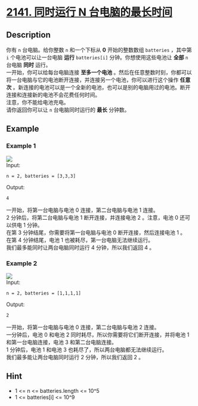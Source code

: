 # [2141. 同时运行 N 台电脑的最长时间](https://leetcode.cn/problems/maximum-running-time-of-n-computers/)
## Description
你有 `n` 台电脑。给你整数 `n` 和一个下标从 **0** 开始的整数数组 `batteries` ，其中第 `i` 个电池可以让一台电脑 **运行** `batteries[i]` 分钟。你想使用这些电池让 **全部** `n` 台电脑 **同时** 运行。  
一开始，你可以给每台电脑连接 **至多一个电池** 。然后在任意整数时刻，你都可以将一台电脑与它的电池断开连接，并连接另一个电池，你可以进行这个操作 **任意次** 。新连接的电池可以是一个全新的电池，也可以是别的电脑用过的电池。断开连接和连接新的电池不会花费任何时间。  
注意，你不能给电池充电。  
请你返回你可以让 `n` 台电脑同时运行的 **最长** 分钟数。
## Example
### Example 1
![](https://assets.leetcode.com/uploads/2022/01/06/example1-fit.png)  
Input:  
```
n = 2, batteries = [3,3,3]
```
Output:
```
4
```
一开始，将第一台电脑与电池 0 连接，第二台电脑与电池 1 连接。  
2 分钟后，将第二台电脑与电池 1 断开连接，并连接电池 2 。注意，电池 0 还可以供电 1 分钟。  
在第 3 分钟结尾，你需要将第一台电脑与电池 0 断开连接，然后连接电池 1 。  
在第 4 分钟结尾，电池 1 也被耗尽，第一台电脑无法继续运行。  
我们最多能同时让两台电脑同时运行 4 分钟，所以我们返回 4 。  
### Example 2
![](https://assets.leetcode.com/uploads/2022/01/06/example2.png)  
Input:  
```
n = 2, batteries = [1,1,1,1]
```
Output:
```
2
```
一开始，将第一台电脑与电池 0 连接，第二台电脑与电池 2 连接。  
一分钟后，电池 0 和电池 2 同时耗尽，所以你需要将它们断开连接，并将电池 1 和第一台电脑连接，电池 3 和第二台电脑连接。  
1 分钟后，电池 1 和电池 3 也耗尽了，所以两台电脑都无法继续运行。  
我们最多能让两台电脑同时运行 2 分钟，所以我们返回 2 。  
## Hint
- 1 <= n <= batteries.length <= 10^5
- 1 <= batteries[i] <= 10^9

